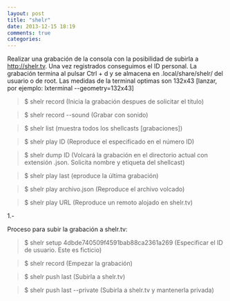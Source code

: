 ```yaml
---
layout: post
title: "shelr"
date: 2013-12-15 18:19
comments: true
categories: 
---
```

Realizar una grabación de la consola con la posibilidad de subirla a http://shelr.tv. Una vez registrados conseguimos el ID personal. La grabación termina al pulsar Ctrl + d y se almacena en .local/share/shelr/ del usuario o de root. Las medidas de la terminal optimas son 132x43 [lanzar, por ejemplo: lxterminal --geometry=132x43]

>$ shelr record (Inicia la grabación despues de solicitar el título)

>$ shelr record --sound (Grabar con sonido)

>$ shelr list (muestra todos los shellcasts [grabaciones])

>$ shelr play ID (Reproduce el especificado en el número ID)

>$ shelr dump ID (Volcará la grabación en el directorio actual con extensión .json. Solicita nombre y etiqueta del shellcast)

>$ shelr play last (eproduce la última grabación)

>$ shelr play archivo.json (Reproduce el archivo volcado)

>$ shelr play URL (Reproduce un remoto alojado en shelr.tv)

1.-

Proceso para subir la grabación a shelr.tv:

>$ shelr setup 4dbde740509f4591bab88ca2361a269 (Especificar el ID de usuario. Este es ficticio)

>$ shelr record (Empezar la grabación)

>$ shelr push last (Subirla a shelr.tv)

>$ shelr push last --private (Subirla a shelr.tv y mantenerla privada)

